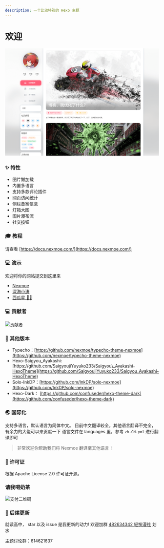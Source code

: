 ```yaml
---
description: 一个比较特别的 Hexo 主题
---
```


# 欢迎

![](.gitbook/assets/cover.png)

### ✨ 特性

* 图片懒加载
* 内置多语言
* 支持多款评论插件
* 网页访问统计
* 侧栏备案信息
* 灯箱大图
* 图片瀑布流
* 社交按钮

### 🎓 教程

请查看 [https://docs.nexmoe.com/](https://docs.nexmoe.com/)

### 💻 演示

欢迎将你的网站提交到这里来

* [Nexmoe](https://nexmoe.com/)
* [深海小涛](https://hexo.xtaolink.cn/)
* [西瓜星 🍉✨](https://suikastar.com/)

### 💻 贡献者

![&#x8D21;&#x732E;&#x8005;](https://opencollective.com/hexo-theme-nexmoe/contributors.svg?width=890&button=false)

### 🎇 其他版本

* Typecho：[https://github.com/nexmoe/typecho-theme-nexmoe](https://github.com/nexmoe/typecho-theme-nexmoe)
* Hexo-Saigyou\_Ayakashi: [https://github.com/SaigyoujiYuyuko233/Saigyou\_Ayakashi-HexoTheme](https://github.com/SaigyoujiYuyuko233/Saigyou_Ayakashi-HexoTheme)
* Solo-InkDP：[https://github.com/InkDP/solo-nexmoe](https://github.com/InkDP/solo-nexmoe)
* Hexo-Dark： [https://github.com/confuseder/hexo-theme-dark](https://github.com/confuseder/hexo-theme-dark)

### 🌏 国际化

支持多语言，默认语言为简体中文。 目前中文翻译较全，其他语言翻译不完全，有余力的大佬可以来贡献一下 语言文件在 languages 里，参考 `zh-CN.yml` 进行翻译即可

> 非常欢迎你帮助我们将 Nexmoe 翻译至其他语言！

### 📄 许可证

根据 Apache License 2.0 许可证开源。

### 请我喝奶茶

![&#x652F;&#x4ED8;&#x4E8C;&#x7EF4;&#x7801;](https://i.speed.moe/images/d2c45ec8fb10867e4c2d53ded62fbfb6.png)

### 🍻 后续更新

就读高中， star 以及 issue 是我更新的动力! 欢迎加群 [482634342 轻惋漫社](https://jq.qq.com/?_wv=1027&k=5CfKHun) 划水

主题讨论群：614621637

